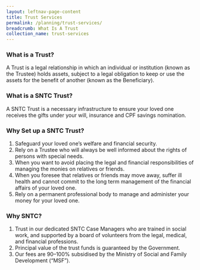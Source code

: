 ```yaml
---
layout: leftnav-page-content
title: Trust Services
permalink: /planning/trust-services/
breadcrumb: What Is A Trust
collection_name: trust-services
---
```

    
### **What is a Trust?**

A Trust is a legal relationship in which an individual or institution (known as the Trustee) holds assets, subject to a legal obligation to keep or use the assets for the benefit of another (known as the Beneficiary).

### **What is a SNTC Trust?**

A SNTC Trust is a necessary infrastructure to ensure your loved one receives the gifts under your will, insurance and CPF savings nomination.

### **Why Set up a SNTC Trust?**

1. Safeguard your loved one’s welfare and financial security.
2. Rely on a Trustee who will always be well informed about the rights of persons with special needs.
3. When you want to avoid placing the legal and financial responsibilities of managing the monies on relatives or friends.
4. When you foresee that relatives or friends may move away, suffer ill health and cannot commit to the long term management of the financial affairs of your loved one.
5. Rely on a permanent professional body to manage and administer your money for your loved one.

### **Why SNTC?**

1. Trust in our dedicated SNTC Case Managers who are trained in social work, and supported by a board of volunteers from the legal, medical, and financial professions.
2. Principal value of the trust funds is guaranteed by the Government.
3. Our fees are 90–100% subsidised by the Ministry of Social and Family Development (“MSF”).
